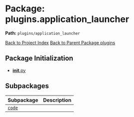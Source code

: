 # Package: plugins.application_launcher

**Path:** `plugins/application_launcher`

[Back to Project Index](../../../index.md)
[Back to Parent Package plugins](../index.md)

## Package Initialization
- [__init__.py](init.md)

## Subpackages

| Subpackage | Description |
| --- | --- |
| [`code`](code/index.md) |  |
